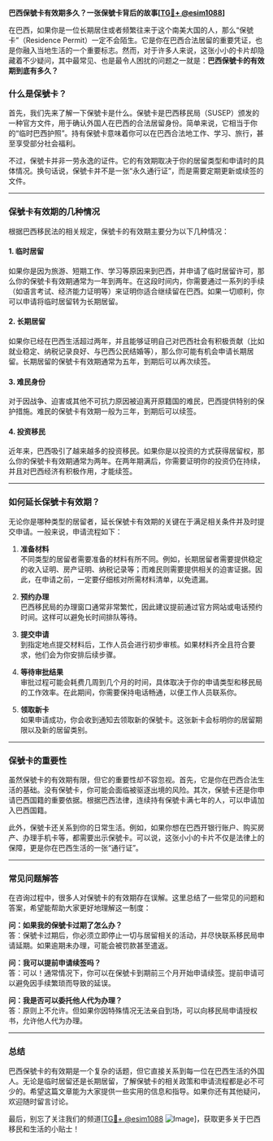 **巴西保號卡有效期多久？一张保號卡背后的故事[[TG💪+ @esim1088](https://t.me/s/esim1088)]**

在巴西，如果你是一位长期居住或者频繁往来于这个南美大国的人，那么“保號卡”（Residence Permit）一定不会陌生。它是你在巴西合法居留的重要凭证，也是你融入当地生活的一个重要标志。然而，对于许多人来说，这张小小的卡片却隐藏着不少疑问，其中最常见、也是最令人困扰的问题之一就是：**巴西保號卡的有效期到底有多久？**

### 什么是保號卡？

首先，我们先来了解一下保號卡是什么。保號卡是巴西移民局（SUSEP）颁发的一种官方文件，用于确认外国人在巴西的合法居留身份。简单来说，它相当于你的“临时巴西护照”。持有保號卡意味着你可以在巴西合法地工作、学习、旅行，甚至享受部分社会福利。

不过，保號卡并非一劳永逸的证件。它的有效期取决于你的居留类型和申请时的具体情况。换句话说，保號卡并不是一张“永久通行证”，而是需要定期更新或续签的文件。

---

### 保號卡有效期的几种情况

根据巴西移民法的相关规定，保號卡的有效期主要分为以下几种情况：

#### 1. **临时居留**
如果你是因为旅游、短期工作、学习等原因来到巴西，并申请了临时居留许可，那么你的保號卡有效期通常为一年到两年。在这段时间内，你需要通过一系列的手续（如语言考试、经济能力证明等）来证明你适合继续留在巴西。如果一切顺利，你可以申请将临时居留转为长期居留。

#### 2. **长期居留**
如果你已经在巴西生活超过两年，并且能够证明自己对巴西社会有积极贡献（比如就业稳定、纳税记录良好、与巴西公民结婚等），那么你可能有机会申请长期居留。长期居留的保號卡有效期通常为五年，到期后可以再次续签。

#### 3. **难民身份**
对于因战争、迫害或其他不可抗力原因被迫离开原籍国的难民，巴西提供特别的保护措施。难民的保號卡有效期一般为三年，到期后可以续签。

#### 4. **投资移民**
近年来，巴西吸引了越来越多的投资移民。如果你是以投资的方式获得居留权，那么你的保號卡有效期通常为两年。在两年期满后，你需要证明你的投资仍在持续，并且对巴西经济有积极作用，才能续签。

---

### 如何延长保號卡有效期？

无论你是哪种类型的居留者，延长保號卡有效期的关键在于满足相关条件并及时提交申请。一般来说，申请流程如下：

1. **准备材料**  
   不同类型的居留者需要准备的材料有所不同。例如，长期居留者需要提供稳定的收入证明、房产证明、纳税记录等；而难民则需要提供相关的迫害证据。因此，在申请之前，一定要仔细核对所需材料清单，以免遗漏。

2. **预约办理**  
   巴西移民局的办理窗口通常非常繁忙，因此建议提前通过官方网站或电话预约时间。这样可以避免长时间排队等待。

3. **提交申请**  
   到指定地点提交材料后，工作人员会进行初步审核。如果材料齐全且符合要求，他们会为你安排后续步骤。

4. **等待审批结果**  
   审批过程可能会耗费几周到几个月的时间，具体取决于你的申请类型和移民局的工作效率。在此期间，你需要保持电话畅通，以便工作人员联系你。

5. **领取新卡**  
   如果申请成功，你会收到通知去领取新的保號卡。这张新卡会标明你的居留期限以及新的居留类别。

---

### 保號卡的重要性

虽然保號卡的有效期有限，但它的重要性却不容忽视。首先，它是你在巴西合法生活的基础。没有保號卡，你可能会面临被驱逐出境的风险。其次，保號卡还是你申请巴西国籍的重要依据。根据巴西法律，连续持有保號卡满七年的人，可以申请加入巴西国籍。

此外，保號卡还关系到你的日常生活。例如，如果你想在巴西开银行账户、购买房产、办理手机卡等，都需要出示保號卡。可以说，这张小小的卡片不仅是法律上的保障，更是你在巴西生活的一张“通行证”。

---

### 常见问题解答

在咨询过程中，很多人对保號卡的有效期存在误解。这里总结了一些常见的问题和答案，希望能帮助大家更好地理解这一制度：

**问：如果我的保號卡过期了怎么办？**  
答：保號卡过期后，你必须立即停止一切与居留相关的活动，并尽快联系移民局申请延期。如果逾期未办理，可能会被罚款甚至遣返。

**问：我可以提前申请续签吗？**  
答：可以！通常情况下，你可以在保號卡到期前三个月开始申请续签。提前申请可以避免因手续繁琐而导致的延误。

**问：我是否可以委托他人代为办理？**  
答：原则上不允许。但如果你因特殊情况无法亲自到场，可以向移民局申请授权书，允许他人代为办理。

---

### 总结

巴西保號卡的有效期是一个复杂的话题，但它直接关系到每一位在巴西生活的外国人。无论是临时居留还是长期居留，了解保號卡的相关政策和申请流程都是必不可少的。希望这篇文章能为大家提供一些实用的信息和指导。如果你还有其他疑问，欢迎随时留言讨论。

最后，别忘了关注我们的频道[[TG💪+ @esim1088](https://t.me/s/esim1088) ![Image](https://i.postimg.cc/4NQfJmqS/Snipaste-2025-05-13-00-14-12.png)]，获取更多关于巴西移民和生活的小贴士！
